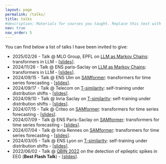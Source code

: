 ```yaml
---
layout: page
permalink: /talks/
title: talks
#description: Materials for courses you taught. Replace this text with your description.
nav: true
nav_order: 5
---
```


You can find below a list of talks I have been invited to give:
- 2025/02/26 - Talk @ MLO Group, EPFL on <a href="https://arxiv.org/pdf/2410.02724">LLM as Markov Chains</a>: transformers in LLM - [<a href="https://drive.google.com/file/d/1JDrVP7tcH421A8aQ6KmfgybneoZ_WRhX/view?usp=sharing">slides</a>]. 
- 2024/11/26 - Talk @ ENS paris-Saclay on <a href="https://arxiv.org/pdf/2410.02724">LLM as Markov Chains</a>: transformers in LLM - [<a href="https://drive.google.com/file/d/1Zid7be_O1kM8uvO88yLVxIInWLRIkwT-/view?usp=sharing">slides</a>]. 
- 2024/09/15 - Talk @ ENS Ulm on <a href="https://arxiv.org/pdf/2402.10198">SAMformer</a>: transformers for time series forecasting - [<a href="/assets/pdf/Presentation_ICML_2024_CDS_ENS_Ulm_17_09_2024.pdf">slides</a>]. 
- 2024/09/17 - Talk @ Telecom on <a href="https://arxiv.org/pdf/2310.14814"> T-similarity</a>: self-training under distribution shifts - [<a href="/assets/pdf/Presentation_AISTATS_2024_DIG_Telecom_24_09_2024.pdf">slides</a>].
- 2024/09/10 - Talk @ Inria Saclay on <a href="https://arxiv.org/pdf/2310.14814"> T-similarity</a>: self-training under distribution shifts - [<a href="/assets/pdf/Presentation_AISTATS_2024_INRIA_SODA_MIND_10_09_2024.pdf">slides</a>].
- 2024/07/15 - Talk @ Criteo on <a href="https://arxiv.org/pdf/2402.10198">SAMformer</a>: transformers for time series forecasting - [<a href="/assets/pdf/Presentation_ICML_2024_Criteo_15_07_2024.pdf">slides</a>]. 
- 2024/07/09 - Talk @ ENS Paris-Saclay on <a href="https://arxiv.org/pdf/2402.10198">SAMformer</a>: transformers for time series forecasting - [<a href="/assets/pdf/Presentation_ICML_2024_Centre_Borelli_09_07_2024.pdf">slides</a>]. 
- 2024/07/04 - Talk @ Inria Rennes on <a href="https://arxiv.org/pdf/2402.10198">SAMformer</a>: transformers for time series forecasting - [<a href="/assets/pdf/Presentation_ICML_2024_INRIA_MALT_04_07_2024.pdf">slides</a>]. 
- 2024/03/05 - Talk @ ENS Lyon on <a href="https://arxiv.org/pdf/2310.14814"> T-similarity</a>: self-training under distribution shifts - [<a href="/assets/pdf/Presentation_AISTATS_2024_MLSP_ENS_Lyon_05_03_2024.pdf">slides</a>].
- 2022/06/02 - Talk @ <a href="https://event.fourwaves.com/qbinscientificday2022/pages">QBIN 2022</a> on the detection of epileptic spikes in EEG (**Best Flash Talk**) - [<a href="/assets/pdf/Presentation_QBIN_2022.pdf">slides</a>].
